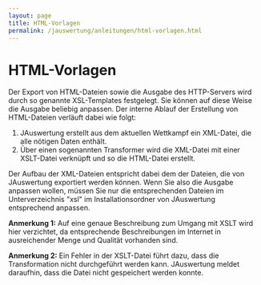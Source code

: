 ```yaml
---
layout: page
title: HTML-Vorlagen
permalink: /jauswertung/anleitungen/html-vorlagen.html
---
```


# HTML-Vorlagen

Der Export von HTML-Dateien sowie die Ausgabe des HTTP-Servers wird durch so genannte XSL-Templates festgelegt. Sie können auf diese Weise die Ausgabe beliebig anpassen. Der interne Ablauf der Erstellung von HTML-Dateien verläuft dabei wie folgt:

1. JAuswertung erstellt aus dem aktuellen Wettkampf ein XML-Datei, die alle nötigen Daten enthält.
2. Über einen sogenannten Transformer wird die XML-Datei mit einer XSLT-Datei verknüpft und so die HTML-Datei erstellt.

Der Aufbau der XML-Dateien entspricht dabei dem der Dateien, die von JAuswertung exportiert werden können. Wenn Sie also die Ausgabe anpassen wollen, müssen Sie nur die entsprechenden Dateien im Unterverzeichnis "xsl" im Installationsordner von JAuswertung entsprechend anpassen.

**Anmerkung 1:** Auf eine genaue Beschreibung zum Umgang mit XSLT wird hier verzichtet, da entsprechende Beschreibungen im Internet in ausreichender Menge und Qualität vorhanden sind.

**Anmerkung 2:** Ein Fehler in der XSLT-Datei führt dazu, dass die Transformation nicht durchgeführt werden kann. JAuswertung meldet daraufhin, dass die Datei nicht gespeichert werden konnte.